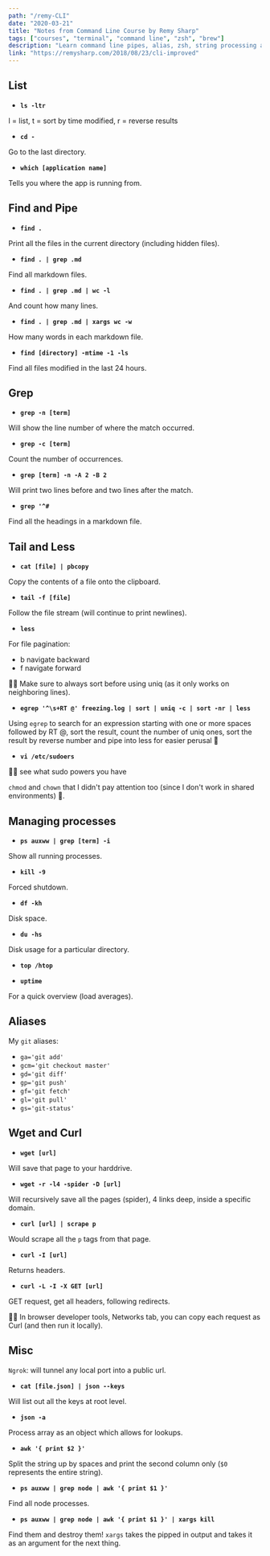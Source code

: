 ```yaml
---
path: "/remy-CLI"
date: "2020-03-21"
title: "Notes from Command Line Course by Remy Sharp"
tags: ["courses", "terminal", "command line", "zsh", "brew"]
description: "Learn command line pipes, alias, zsh, string processing and more."
link: "https://remysharp.com/2018/08/23/cli-improved"
---
```


## List

- **`ls -ltr`**

l = list,
t = sort by time modified,
r = reverse results

- **`cd -`**

Go to the last directory.

- **`which [application name]`**

Tells you where the app is running from.

## Find and Pipe

- **`find .`**

Print all the files in the current directory (including hidden files).

- **`find . | grep .md`**

Find all markdown files.

- **`find . | grep .md | wc -l`**

And count how many lines.

- **`find . | grep .md | xargs wc -w`**

How many words in each markdown file.

- **`find [directory] -mtime -1 -ls`**

Find all files modified in the last 24 hours.

## Grep

- **`grep -n [term]`**

Will show the line number of where the match occurred.

- **`grep -c [term]`**

Count the number of occurrences.

- **`grep [term] -n -A 2 -B 2`**

Will print two lines before and two lines after the match.

- **`grep '^#`**

Find all the headings in a markdown file.

## Tail and Less

- **`cat [file] | pbcopy`**

Copy the contents of a file onto the clipboard.

- **`tail -f [file]`**

Follow the file stream (will continue to print newlines).

- **`less`**

For file pagination:

- b navigate backward
- f navigate forward

👩‍💻 Make sure to always sort before using uniq (as it only works on neighboring lines).

- **`egrep '^\s+RT @' freezing.log | sort | uniq -c | sort -nr | less`**

Using `egrep` to search for an expression starting with one or more spaces followed by RT @, sort the result, count the number of uniq ones, sort the result by reverse number and pipe into less for easier perusal 💪

- **`vi /etc/sudoers`**

👩‍💻 see what sudo powers you have

`chmod` and `chown` that I didn't pay attention too (since I don't work in shared environments) 😬.

## Managing processes

- **`ps auxww | grep [term] -i`**

Show all running processes.

- **`kill -9`**

Forced shutdown.

- **`df -kh`**

Disk space.

- **`du -hs`**

Disk usage for a particular directory.

- **`top /htop`**

- **`uptime`**

For a quick overview (load averages).

## Aliases

My `git` aliases:

- `ga='git add'`
- `gcm='git checkout master'`
- `gd='git diff'`
- `gp='git push'`
- `gf='git fetch'`
- `gl='git pull'`
- `gs='git-status'`

## Wget and Curl

- **`wget [url]`**

Will save that page to your harddrive.

- **`wget -r -l4 -spider -D [url]`**

Will recursively save all the pages (spider), 4 links deep, inside a specific domain.

- **`curl [url] | scrape p`**

Would scrape all the `p` tags from that page.

- **`curl -I [url]`**

Returns headers.

- **`curl -L -I -X GET [url]`**

GET request, get all headers, following redirects.

👩‍💻 In browser developer tools, Networks tab, you can copy each request as Curl (and then run it locally).

## Misc

`Ngrok`: will tunnel any local port into a public url.

- **`cat [file.json] | json --keys`**

Will list out all the keys at root level.

- **`json -a`**

Process array as an object which allows for lookups.

- **`awk '{ print $2 }'`**

Split the string up by spaces and print the second column only (`$0` represents the entire string).

- **`ps auxww | grep node | awk '{ print $1 }'`**

Find all node processes.

- **`ps auxww | grep node | awk '{ print $1 }' | xargs kill`**

Find them and destroy them! `xargs` takes the pipped in output and takes it as an argument for the next thing.
